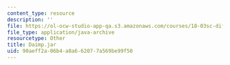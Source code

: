 ```yaml
---
content_type: resource
description: ''
file: https://ol-ocw-studio-app-qa.s3.amazonaws.com/courses/18-03sc-differential-equations-fall-2011/90aeff2a06b4a8a662077a569be99f50_Daimp.jar
file_type: application/java-archive
resourcetype: Other
title: Daimp.jar
uid: 90aeff2a-06b4-a8a6-6207-7a569be99f50
---
```

